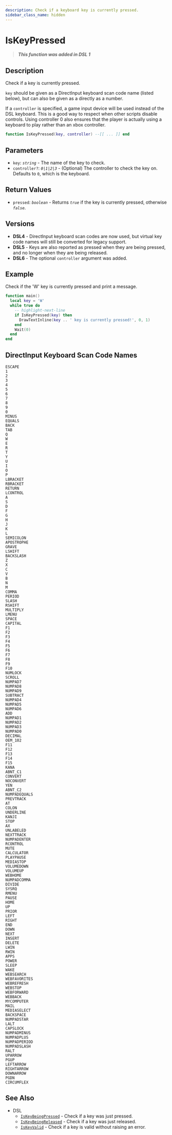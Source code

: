 ```yaml
---
description: Check if a keyboard key is currently pressed.
sidebar_class_name: hidden
---
```


# IsKeyPressed

> **_This function was added in DSL 1_**

## Description

Check if a key is currently pressed.

`key` should be given as a DirectInput keyboard scan code name (listed below), but can also be given as a directly as a number.

If a `controller` is specified, a game input device will be used instead of the DSL keyboard. This is a good way to respect when other scripts disable controls. Using controller 0 also ensures that the player is actually using a keyboard to play rather than an xbox controller.

```lua
function IsKeyPressed(key, controller) --[[ ... ]] end
```

## Parameters

- `key`: _`string`_ - The name of the key to check.
- `controller?`: _`0|1|2|3`_ - (Optional) The controller to check the key on. Defaults to `0`, which is the keyboard.

## Return Values

- `pressed`: _`boolean`_ - Returns _`true`_ if the key is currently pressed, otherwise _`false`_.

## Versions

- **DSL4** - DirectInput keyboard scan codes are now used, but virtual key code names will still be converted for legacy support.
- **DSL5** - Keys are also reported as pressed when they are being pressed, and no longer when they are being released.
- **DSL6** - The optional `controller` argument was added.

## Example

Check if the 'W' key is currently pressed and print a message.

```lua
function main()
  local key = 'W'
  while true do
    -- highlight-next-line
    if IsKeyPressed(key) then
      DrawTextInline(key .. ' key is currently pressed!', 0, 1)
    end
    Wait(0)
  end
end
```

## DirectInput Keyboard Scan Code Names

```plaintext
ESCAPE
1
2
3
4
5
6
7
8
9
0
MINUS
EQUALS
BACK
TAB
Q
W
E
R
T
Y
U
I
O
P
LBRACKET
RBRACKET
RETURN
LCONTROL
A
S
D
F
G
H
J
K
L
SEMICOLON
APOSTROPHE
GRAVE
LSHIFT
BACKSLASH
Z
X
C
V
B
N
M
COMMA
PERIOD
SLASH
RSHIFT
MULTIPLY
LMENU
SPACE
CAPITAL
F1
F2
F3
F4
F5
F6
F7
F8
F9
F10
NUMLOCK
SCROLL
NUMPAD7
NUMPAD8
NUMPAD9
SUBTRACT
NUMPAD4
NUMPAD5
NUMPAD6
ADD
NUMPAD1
NUMPAD2
NUMPAD3
NUMPAD0
DECIMAL
OEM_102
F11
F12
F13
F14
F15
KANA
ABNT_C1
CONVERT
NOCONVERT
YEN
ABNT_C2
NUMPADEQUALS
PREVTRACK
AT
COLON
UNDERLINE
KANJI
STOP
AX
UNLABELED
NEXTTRACK
NUMPADENTER
RCONTROL
MUTE
CALCULATOR
PLAYPAUSE
MEDIASTOP
VOLUMEDOWN
VOLUMEUP
WEBHOME
NUMPADCOMMA
DIVIDE
SYSRQ
RMENU
PAUSE
HOME
UP
PRIOR
LEFT
RIGHT
END
DOWN
NEXT
INSERT
DELETE
LWIN
RWIN
APPS
POWER
SLEEP
WAKE
WEBSEARCH
WEBFAVORITES
WEBREFRESH
WEBSTOP
WEBFORWARD
WEBBACK
MYCOMPUTER
MAIL
MEDIASELECT
BACKSPACE
NUMPADSTAR
LALT
CAPSLOCK
NUMPADMINUS
NUMPADPLUS
NUMPADPERIOD
NUMPADSLASH
RALT
UPARROW
PGUP
LEFTARROW
RIGHTARROW
DOWNARROW
PGDN
CIRCUMFLEX
```

## See Also

- DSL
  - [`IsKeyBeingPressed`](./IsKeyBeingPressed) - Check if a key was just pressed.
  - [`IsKeyBeingReleased`](./IsKeyBeingReleased) - Check if a key was just released.
  - [`IsKeyValid`](./IsKeyValid) - Check if a key is valid without raising an error.
